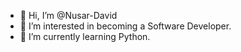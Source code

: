 - 👋 Hi, I’m @Nusar-David
- 👀 I’m interested in becoming a Software Developer. 
- 🌱 I’m currently learning Python.


<!---
Nusar-David/Nusar-David is a ✨ special ✨ repository because its `README.md` (this file) appears on your GitHub profile.
You can click the Preview link to take a look at your changes.
--->
